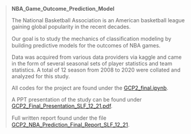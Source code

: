 > **NBA_Game_Outcome_Prediction_Model**
>
> The National Basketball Association is an American basketball league
> gaining global popularity in the recent decades.
>
> Our goal is to study the mechanics of classiﬁcation modeling by
> building predictive models for the outcomes of NBA games.
>
> Data was acquired from various data providers via kaggle and came in
> the form of several seasonal sets of player statistics and team
> statistics. A total of 12 season from 2008 to 2020 were collated and
> analyzed for this study.
>
> All codes for the project are found under the [GCP2_final.ipynb](https://github.com/ElectricSheep007/UNH_Machine_Learning_2020/blob/main/Final_GCP2_Repository/GCP2_final.ipynb).
>
> A PPT presentation of the study can be found under [GCP2_Final_Presentation_SLF_12_21.pdf](https://github.com/ElectricSheep007/UNH_Machine_Learning_2020/blob/main/Final_GCP2_Repository/GCP2_Final_Presentation_SLF_12_21.pdf).
>
> Full written report found under the ﬁle [GCP2_NBA_Prediction_Final_Report_SLF_12_21](https://github.com/ElectricSheep007/UNH_Machine_Learning_2020/blob/main/Final_GCP2_Repository/GCP2_NBA_Prediction_Final_Report_SLF_12_21.pdf). 
